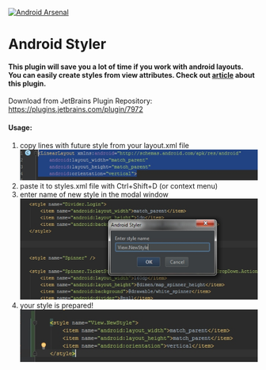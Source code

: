 [![Android Arsenal](https://img.shields.io/badge/Android%20Arsenal-Android%20Styler-green.svg?style=flat)](https://android-arsenal.com/details/1/2706)
# Android Styler
#### This plugin will save you a lot of time if you work with android layouts. You can easily create styles from view attributes. Check out [article](https://yalantis.com/blog/android-studio-plugin-development/) about this plugin.

Download from JetBrains Plugin Repository: https://plugins.jetbrains.com/plugin/7972

#### Usage: 
1. copy lines with future style from your layout.xml file <br>
![step1](https://github.com/Yalantis/android-styler/blob/master/screenshots/01.jpg)
2. paste it to styles.xml file with Ctrl+Shift+D (or context menu) <br>
3. enter name of new style in the modal window <br>
![step2](https://github.com/Yalantis/android-styler/blob/master/screenshots/02.jpg)
4. your style is prepared! <br>
![step3](https://github.com/Yalantis/android-styler/blob/master/screenshots/03.jpg)
